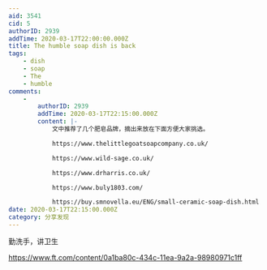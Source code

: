 ```yaml
---
aid: 3541
cid: 5
authorID: 2939
addTime: 2020-03-17T22:00:00.000Z
title: The humble soap dish is back
tags:
    - dish
    - soap
    - The
    - humble
comments:
    -
        authorID: 2939
        addTime: 2020-03-17T22:15:00.000Z
        content: |-
            文中推荐了几个肥皂品牌，摘出来放在下面方便大家挑选。

            https://www.thelittlegoatsoapcompany.co.uk/

            https://www.wild-sage.co.uk/

            https://www.drharris.co.uk/

            https://www.buly1803.com/

            https://buy.smnovella.eu/ENG/small-ceramic-soap-dish.html
date: 2020-03-17T22:15:00.000Z
category: 分享发现
---
```


勤洗手，讲卫生

https://www.ft.com/content/0a1ba80c-434c-11ea-9a2a-98980971c1ff
